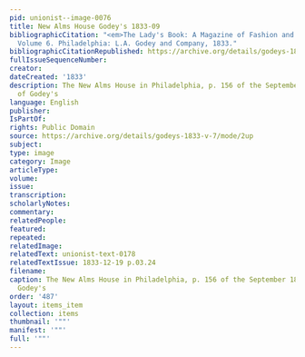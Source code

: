 ```yaml
---
pid: unionist--image-0076
title: New Alms House Godey's 1833-09
bibliographicCitation: "<em>The Lady's Book: A Magazine of Fashion and the Arts</em>.
  Volume 6. Philadelphia: L.A. Godey and Company, 1833."
bibliographicCitationRepublished: https://archive.org/details/godeys-1833-v-7/mode/2up
fullIssueSequenceNumber: 
creator: 
dateCreated: '1833'
description: The New Alms House in Philadelphia, p. 156 of the September 1833 issue
  of Godey's
language: English
publisher: 
IsPartOf: 
rights: Public Domain
source: https://archive.org/details/godeys-1833-v-7/mode/2up
subject: 
type: image
category: Image
articleType: 
volume: 
issue: 
transcription: 
scholarlyNotes: 
commentary: 
relatedPeople: 
featured: 
repeated: 
relatedImage: 
relatedText: unionist-text-0178
relatedTextIssue: 1833-12-19 p.03.24
filename: 
caption: The New Alms House in Philadelphia, p. 156 of the September 1833 issue of
  Godey's
order: '487'
layout: items_item
collection: items
thumbnail: '""'
manifest: '""'
full: '""'
---
```

